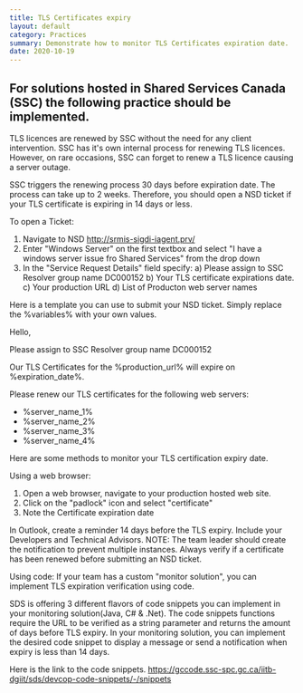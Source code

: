 ```yaml
---
title: TLS Certificates expiry
layout: default
category: Practices
summary: Demonstrate how to monitor TLS Certificates expiration date.
date: 2020-10-19
---
```


## For solutions hosted in Shared Services Canada (SSC) the following practice should be implemented.

TLS licences are renewed by SSC without the need for any client intervention. SSC has it's own internal process for renewing TLS licences. However, on rare occasions, SSC can forget to renew a TLS licence causing a server outage.

SSC triggers the renewing process 30 days before expiration date. The process can take up to 2 weeks. Therefore, you should open a NSD ticket if your  TLS certificate is expiring in 14 days or less.

To open a Ticket:
1. Navigate to NSD http://srmis-sigdi-iagent.prv/
2. Enter "Windows Server" on the first textbox and select "I have a windows server issue fro Shared Services" from the drop down
3. In the "Service Request Details" field specify:
a) Please assign to SSC Resolver group name DC000152
b) Your TLS certificate expirations date.
c) Your production URL
d) List of Producton web server names

Here is a template you can use to submit your NSD ticket. Simply replace the %variables% with your own values.

Hello,

Please assign to SSC Resolver group name DC000152

Our TLS Certificates for the %production_url% will expire on %expiration_date%.

Please renew our TLS certificates for the following web servers:
- %server_name_1%
- %server_name_2%
- %server_name_3%
- %server_name_4% 

Here are some methods to monitor your TLS certification expiry date.

Using a web browser:

1. Open a web browser, navigate to your production hosted web site.
2. Click on the "padlock" icon and select "certificate"
3. Note the Certificate expiration date

In Outlook, create a reminder 14 days before the TLS expiry. Include your Developers and Technical Advisors.
NOTE: The team leader should create the notification to prevent multiple instances. Always verify if a certificate has been renewed before submitting an NSD ticket.

Using code: 
If your team has a custom "monitor solution", you can implement TLS expiration verification using code.

SDS is offering 3 different flavors of code snippets you can implement in your monitoring solution(Java, C# & .Net).
The code snippets functions require the URL to be verified as a string parameter and returns the amount of days before TLS expiry.
In your monitoring solution, you can implement the desired code snippet to display a message or send a notification when expiry is less than 14 days.

Here is the link to the code snippets. https://gccode.ssc-spc.gc.ca/iitb-dgiit/sds/devcop-code-snippets/-/snippets
